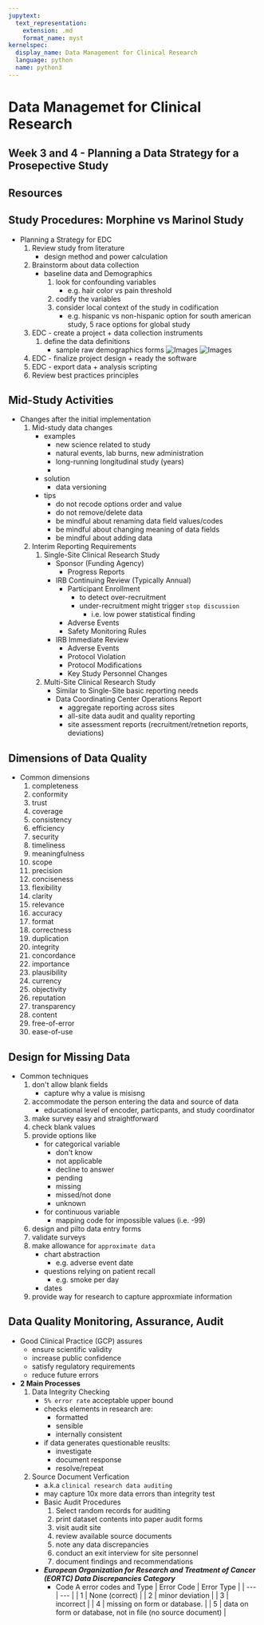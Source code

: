 ```yaml
---
jupytext:
  text_representation:
    extension: .md
    format_name: myst
kernelspec:
  display_name: Data Management for Clinical Research 
  language: python
  name: python3
---
```


# Data Managemet for Clinical Research #

## Week 3 and 4 - Planning a Data Strategy for a Prosepective Study 

## Resources

## Study Procedures: Morphine vs Marinol Study
- Planning a Strategy for EDC
    1. Review study from literature
        - design method and power calculation
    1. Brainstorm about data collection
        - baseline data and Demographics 
            1. look for confounding variables 
                - e.g. hair color vs pain threshold
            1. codify the variables 
            1. consider local context of the study in codification
                - e.g. hispanic vs non-hispanic option for south american study, 5 race options for global study
    1. EDC - create a project + data collection instruments
        1. define the data definitions
            - sample raw demographics forms
            ![Images](images/sample_EDC_1.png)
            ![Images](images/sample_EDC_2.png)
    1. EDC - finalize project design + ready the software
    1. EDC - export data + analysis scripting
    1. Review best practices principles
    
## Mid-Study Activities
- Changes after the initial implementation
    1.  Mid-study data changes
        - examples
            - new science related to study
            - natural events, lab burns, new administration
            - long-running longitudinal study (years)
            - 
        - solution
            - data versioning 
        - tips
            - do not recode options order and value
            - do not remove/delete data
            - be mindful about renaming data field values/codes
            - be mindful about changing meaning of data fields
            - be mindful about adding data
    1.  Interim Reporting Requirements 
        1. Single-Site Clinical Research Study
            - Sponsor (Funding Agency) 
                - Progress Reports
            - IRB Continuing Review (Typically Annual)
                - Participant Enrollment 
                    - to detect over-recruitment
                    - under-recruitment might trigger `stop discussion`
                        - i.e. low power statistical finding
                - Adverse Events
                - Safety Monitoring Rules
            - IRB Immediate Review
                - Adverse Events
                - Protocol Violation
                - Protocol Modifications
                - Key Study Personnel Changes
        1. Multi-Site Clinical Research Study
            - Similar to Single-Site basic reporting needs
            - Data Coordinating Center Operations Report
                - aggregate reporting across sites
                - all-site data audit and quality reporting
                - site assessment reports (recruitment/retnetion reports, deviations)
                
## Dimensions of Data Quality
- Common dimensions
    1. completeness
    1. conformity
    1. trust
    1. coverage
    1. consistency
    1. efficiency
    1. security
    1. timeliness
    1. meaningfulness
    1. scope
    1. precision
    1. conciseness
    1. flexibility
    1. clarity
    1. relevance
    1. accuracy
    1. format
    1. correctness
    1. duplication
    1. integrity
    1. concordance
    1. importance
    1. plausibility
    1. currency
    1. objectivity
    1. reputation
    1. transparency
    1. content
    1. free-of-error
    1. ease-of-use
  
## Design for Missing Data
- Common techniques
    1. don't allow blank fields
        - capture why a value is misisng
    1. accommodate the person entering the data and source of data
        - educational level of encoder, particpants, and study coordinator
    1. make survey easy and straightforward
    1. check blank values
    1. provide options like
        - for categorical variable
            - don't know
            - not applicable
            - decline to answer
            - pending
            - missing
            - missed/not done
            - unknown
        - for continuous variable
            - mapping code for impossible values (i.e. -99)
    1. design and pilto data entry forms
    1. validate surveys
    1. make allowance for `approximate data` 
        - chart abstraction
            - e.g. adverse event date
        - questions relying on patient recall
            - e.g. smoke per day
        - dates
    1. provide way for research to capture approxmiate information
    
## Data Quality Monitoring, Assurance, Audit
- Good Clinical Practice (GCP) assures
    - ensure scientific validity
    - increase public confidence
    - satisfy regulatory requirements
    - reduce future errors
- **2 Main Processes**
    1. Data Integrity Checking
        - `5% error rate` acceptable upper bound
        - checks elements in research are:
            - formatted
            - sensible
            - internally consistent
        - if data generates questionable reuslts:
            - investigate
            - document response
            - resolve/repeat
    1. Source Document Verfication
        - a.k.a `clinical research data auditing`
        - may capture 10x more data errors than integrity test
        - Basic Audit Procedures
            1. Select random records for auditing
            1. print dataset contents into paper audit forms
            1. visit audit site
            1. review available source documents
            1. note any data discrepancies
            1. conduct an exit interview for site personnel
            1. document findings and recommendations
        - ***European Organization for Research and Treatment of Cancer (EORTC) Data Discrepancies Category***
            - Code A error codes and Type
            | Error Code | Error Type |
            | --- | --- |
            |  1  |  None (correct)  |
            |  2  |  minor deviation |
            |  3  | incorrect        |
            |  4  | missing on form or database. |
            |  5  | data on form or database, not in file (no source document) |
